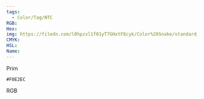 ```yaml
---
tags:
  - Color/Tag/NTC
RGB:
Hex:
img: https://filedn.com/l0hpzxl1f01yT7GHxtF8cyk/Color%20Snake/standard_csv_to_svg/%23/F0E2EC.svg
CMYK:
HSL:
Name:
---
```

Prim
```palette
#F0E2EC
```
RGB
